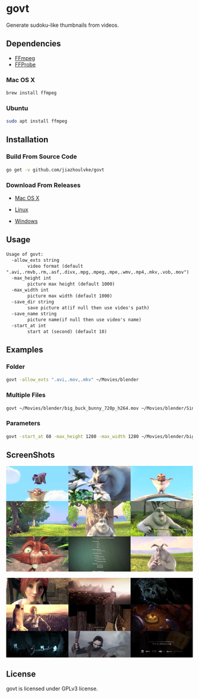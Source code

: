 # govt #

Generate sudoku-like thumbnails from videos.

## Dependencies ##

- [FFmpeg](https://www.ffmpeg.org/)
- [FFProbe](https://www.ffmpeg.org/ffprobe.html)

### Mac OS X ###

```bash
brew install ffmpeg
```

### Ubuntu ###

```bash
sudo apt install ffmpeg
```

## Installation ##

### Build From Source Code ###

```bash
go get -v github.com/jiazhoulvke/govt
```

### Download From Releases ###

- [Mac OS X](https://github.com/jiazhoulvke/govt/releases/download/v0.1.0/govt-darwin-amd64.zip)

- [Linux](https://github.com/jiazhoulvke/govt/releases/download/v0.1.0/govt-linux-amd64.zip)

- [Windows](https://github.com/jiazhoulvke/govt/releases/download/v0.1.0/govt-windows-amd64.zip)

## Usage ##

```
Usage of govt:
  -allow_exts string
        video format (default ".avi,.rmvb,.rm,.asf,.divx,.mpg,.mpeg,.mpe,.wmv,.mp4,.mkv,.vob,.mov")
  -max_height int
        picture max height (default 1000)
  -max_width int
        picture max width (default 1000)
  -save_dir string
        save picture at(if null then use video's path)
  -save_name string
        picture name(if null then use video's name)
  -start_at int
        start at (second) (default 10)
```

## Examples ##

### Folder ###

```bash
govt -allow_exts ".avi,.mov,.mkv" ~/Movies/blender
```

### Multiple Files ###

```bash
govt ~/Movies/blender/big_buck_bunny_720p_h264.mov ~/Movies/blender/Sintel.2010.720p.mkv
```

### Parameters ###

```bash
govt -start_at 60 -max_height 1280 -max_width 1280 ~/Movies/blender/big_buck_bunny_720p_h264.mov
```

## ScreenShots ##

![screenshot1](https://raw.githubusercontent.com/jiazhoulvke/govt/master/screenshots/big_buck_bunny_720p_h264.jpg)

![screenshot2](https://raw.githubusercontent.com/jiazhoulvke/govt/master/screenshots/Sintel.2010.720p.jpg)

## License ##

govt is licensed under GPLv3 license.
